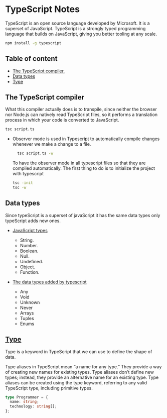 # TypeScript Notes

TypeScript is an open source language developed by Microsoft. It is a superset of JavaScript. TypeScript is a strongly typed programming language that builds on JavaScript, giving you better tooling at any scale.

```bash
npm install -g typescript
```

## Table of content

- [The TypeScript compiler.](#the-typescript-compiler)
- [Data types](#data-types)
- [Type](#type)

## The TypeScript compiler

What this compiler actually does is to transpile, since neither the browser nor Node.js can natively read TypeScript files, so it performs a translation process in which your code is converted to JavaScript.

```bash
tsc script.ts
```

- Observer mode is used in Typescript to automatically compile changes whenever we make a change to a file.

  ```bash
    tsc script.ts -w
  ```

  To have the observer mode in all typescript files so that they are compiled automatically. The first thing to do is to initialize the project with typescript

  ```bash
  tsc -init
  tsc -w
  ```

## Data types

Since typeScript is a superset of javaScript it has the same data types only typeScript adds new ones.

- [JavaScript types](/typescript/data-types/javascript-types.ts)

  - String.
  - Number.
  - Boolean.
  - Null.
  - Undefined.
  - Object.
  - Function.

- [The data types added by typescript](/typescript/data-types/typescript-types.ts)
  - Any
  - Void
  - Unknown
  - Never
  - Arrays
  - Tuples
  - Enums

## [Type](/typescript/type.ts)

Type is a keyword in TypeScript that we can use to define the shape of data.

Type aliases in TypeScript mean “a name for any type.” They provide a way of creating new names for existing types.
Type aliases don’t define new types; instead, they provide an alternative name for an existing type.
Type aliases can be created using the type keyword, referring to any valid TypeScript type, including primitive types.

```ts
type Programmer = {
  name: string;
  technology: string[];
};
```
